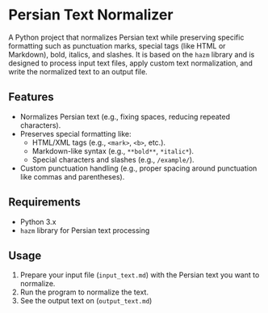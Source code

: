 # Persian Text Normalizer

A Python project that normalizes Persian text while preserving specific formatting such as punctuation marks, special
tags (like HTML or Markdown), bold, italics, and slashes. It is based on the `hazm` library and is designed to process
input text files, apply custom text normalization, and write the normalized text to an output file.

## Features

- Normalizes Persian text (e.g., fixing spaces, reducing repeated characters).
- Preserves special formatting like:
    - HTML/XML tags (e.g., `<mark>`, `<b>`, etc.).
    - Markdown-like syntax (e.g., `**bold**`, `*italic*`).
    - Special characters and slashes (e.g., `/example/`).
- Custom punctuation handling (e.g., proper spacing around punctuation like commas and parentheses).

## Requirements

- Python 3.x
- `hazm` library for Persian text processing

## Usage

1. Prepare your input file (`input_text.md`) with the Persian text you want to normalize.
2. Run the program to normalize the text.
3. See the output text on (`output_text.md`)
